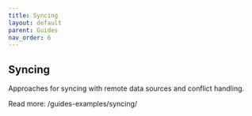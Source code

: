 ```yaml
---
title: Syncing
layout: default
parent: Guides
nav_order: 6
---
```


## Syncing

Approaches for syncing with remote data sources and conflict handling.

Read more: /guides-examples/syncing/
